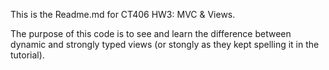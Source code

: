 This is the Readme.md for CT406 HW3: MVC & Views.

The purpose of this code is to see and learn the difference between dynamic and strongly typed views (or stongly as they kept spelling it in the tutorial). 
